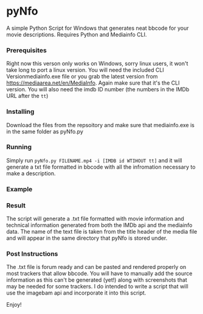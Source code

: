 # pyNfo
A simple Python Script for Windows that generates neat bbcode for your movie descriptions. Requires Python and Mediainfo CLI.

### Prerequisites
Right now this verson only works on Windows, sorry linux users, it won't take long to port a linux version. You will need the
included CLI Versionmediainfo.exe file or you grab the latest version from https://mediaarea.net/en/MediaInfo. Again make sure
that it's the CLI version. You will also need the imdb ID number (the numbers in the IMDb URL after the ```tt```)

### Installing
Download the files from the repsoitory and make sure that mediainfo.exe is in the same folder as pyNfo.py

### Running
Simply run ```pyNfo.py FILENAME.mp4 -i [IMDB id WTIHOUT tt]``` and it will generate a txt file formatted in bbcode with all the infromation necessary to make a description.

### Example

### Result
The script will generate a .txt file formatted with movie information and technical information generated from both the IMDb api and
the mediainfo data. The name of the text file is taken from the title header of the media file and will appear in the same directory
that pyNfo is stored under.

### Post Instructions
The .txt file is forum ready and can be pasted and rendered properly on most trackers that allow bbcode. You will have to manually
add the source information as this can't be generated (yet!) along with screenshots that may be needed for some trackers. I do intended
to write a script that will use the imagebam api and incorporate it into this script.

Enjoy!
